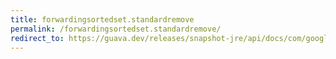 ```yaml
---
title: forwardingsortedset.standardremove
permalink: /forwardingsortedset.standardremove/
redirect_to: https://guava.dev/releases/snapshot-jre/api/docs/com/google/common/collect/ForwardingSortedSet.html#standardRemove-java.lang.Object-
---
```

